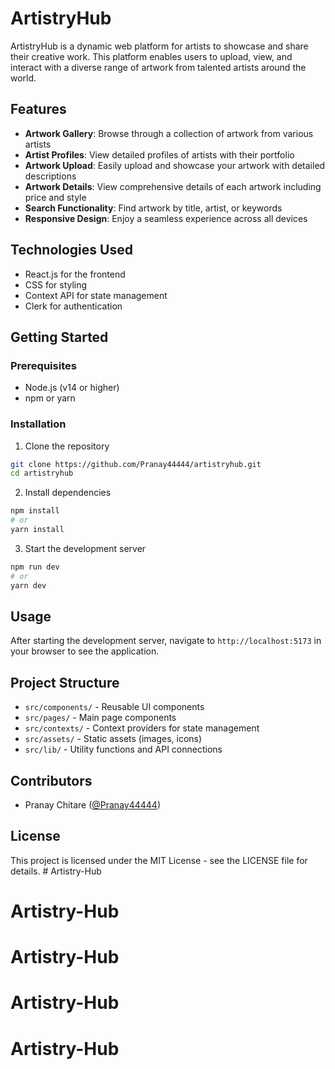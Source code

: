 # ArtistryHub

ArtistryHub is a dynamic web platform for artists to showcase and share their creative work. This platform enables users to upload, view, and interact with a diverse range of artwork from talented artists around the world.

## Features

- **Artwork Gallery**: Browse through a collection of artwork from various artists
- **Artist Profiles**: View detailed profiles of artists with their portfolio
- **Artwork Upload**: Easily upload and showcase your artwork with detailed descriptions
- **Artwork Details**: View comprehensive details of each artwork including price and style
- **Search Functionality**: Find artwork by title, artist, or keywords
- **Responsive Design**: Enjoy a seamless experience across all devices

## Technologies Used

- React.js for the frontend
- CSS for styling
- Context API for state management
- Clerk for authentication

## Getting Started

### Prerequisites

- Node.js (v14 or higher)
- npm or yarn

### Installation

1. Clone the repository
```bash
git clone https://github.com/Pranay44444/artistryhub.git
cd artistryhub
```

2. Install dependencies
```bash
npm install
# or
yarn install
```

3. Start the development server
```bash
npm run dev
# or
yarn dev
```

## Usage

After starting the development server, navigate to `http://localhost:5173` in your browser to see the application.

## Project Structure

- `src/components/` - Reusable UI components
- `src/pages/` - Main page components
- `src/contexts/` - Context providers for state management
- `src/assets/` - Static assets (images, icons)
- `src/lib/` - Utility functions and API connections

## Contributors

- Pranay Chitare ([@Pranay44444](https://github.com/Pranay44444))

## License

This project is licensed under the MIT License - see the LICENSE file for details. # Artistry-Hub
# Artistry-Hub
# Artistry-Hub
# Artistry-Hub
# Artistry-Hub
